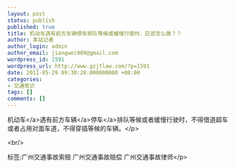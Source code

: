 ```yaml
---
layout: post
status: publish
published: true
title: 机动车遇有前方车辆停车排队等候或缓慢行使时，应该怎么做？？
author: 本站记者
author_login: admin
author_email: jiangwei909@gmail.com
wordpress_id: 1591
wordpress_url: http://www.gzjtlaw.com/?p=1591
date: 2011-05-29 09:30:28.000000000 +08:00
categories:
- 交通常识
tags: []
comments: []
---
```

<p><a>机动车<&#47;a>遇有前方<a>车辆<&#47;a><a>停车<&#47;a>排队等候或者缓慢行驶时，不得借道超车或者占用对面车道，不得穿插等候的车辆。<&#47;p><br&#47;><p>标签:广州交通事故索赔 广州交通事故赔偿 广州交通事故律师<&#47;p>
